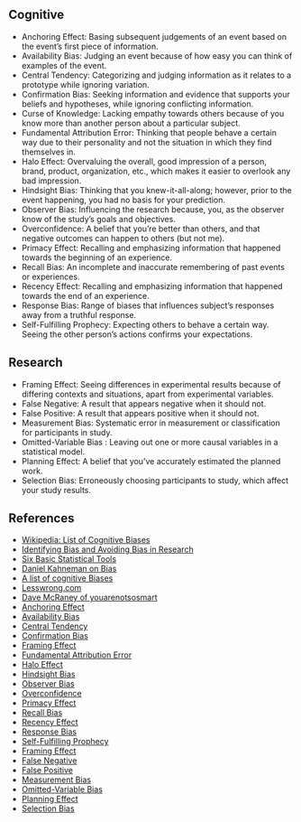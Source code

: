 ## Cognitive
- Anchoring Effect: Basing subsequent judgements of an event based on the event’s first piece of information.
- Availability Bias: Judging an event because of how easy you can think of examples of the event.
- Central Tendency: Categorizing and judging information as it relates to a prototype while ignoring variation. 
- Confirmation Bias: Seeking information and evidence that supports your beliefs and hypotheses, while ignoring conflicting information.
- Curse of Knowledge: Lacking empathy towards others because of you know more than another person about a particular subject.
- Fundamental Attribution Error: Thinking that people behave a certain way due to their personality and not the situation in which they find themselves in. 
- Halo Effect: Overvaluing the overall, good impression of a person, brand, product, organization, etc., which makes it easier to overlook any bad impression.
- Hindsight Bias: Thinking that you knew-it-all-along; however, prior to the event happening, you had no basis for your prediction.
- Observer Bias: Influencing the research because, you, as the observer know of the study’s goals and objectives.
- Overconfidence: A belief that you’re better than others, and that negative outcomes can happen to others (but not me).
- Primacy Effect: Recalling and emphasizing information that happened towards the beginning of an experience.
- Recall Bias: An incomplete and inaccurate remembering of past events or experiences. 
- Recency Effect:  Recalling and emphasizing information that happened towards the end of an experience.
- Response Bias: Range of biases that influences subject’s responses away from a truthful response.
- Self-Fulfilling Prophecy: Expecting others to behave a certain way. Seeing the other person’s actions confirms your expectations.

## Research
- Framing Effect: Seeing differences in experimental results because of differing contexts and situations, apart from experimental variables.
- False Negative: A result that appears negative when it should not. 
- False Positive: A result that appears positive when it should not.
- Measurement Bias: Systematic error in measurement or classification for participants in study.
- Omitted-Variable Bias : Leaving out one or more causal variables in a statistical model.
- Planning Effect: A belief that you’ve accurately estimated the planned work.
- Selection Bias: Erroneously choosing participants to study, which affect your study results.

## References
- [Wikipedia: List of Cognitive Biases](http://en.wikipedia.org/wiki/List_of_cognitive_biases)
- [Identifying Bias and Avoiding Bias in Research](http://www.ncbi.nlm.nih.gov/pmc/articles/PMC2917255/)
- [Six Basic Statistical Tools](http://www.fao.org/docrep/w7295e/w7295e08.htm)
- [Daniel Kahneman on Bias](http://www.socialsciencespace.com/2013/01/daniel-kahneman-on-bias/)
- [A list of cognitive Biases](http://www.businessinsider.com/cognitive-biases-2014-6#affect-heuristic-1)
- [Lesswrong.com](http://lesswrong.com/)
- [Dave McRaney of youarenotsosmart](http://youarenotsosmart.com/about/)
- [Anchoring Effect](http://psychcentral.com/blog/archives/2013/07/27/the-anchoring-effect-how-it-impacts-your-everyday-life/)
- [Availability Bias](http://www.spring.org.uk/2012/08/the-availability-bias-why-people-buy-lottery-tickets.php)
- [Central Tendency](http://cognitrn.psych.indiana.edu/rgoldsto/pdfs/caricatures.pdf)
- [Confirmation Bias](http://youarenotsosmart.com/2010/06/23/confirmation-bias/)
- [Framing Effect](http://changingminds.org/explanations/theories/framing.htm)
- [Fundamental Attribution Error](https://www.psychologytoday.com/blog/real-men-dont-write-blogs/201406/why-we-dont-give-each-other-break)
- [Halo Effect](http://www.economist.com/node/14299211)
- [Hindsight Bias](http://pps.sagepub.com/content/7/5/411.short)
- [Observer Bias](http://srmo.sagepub.com/view/the-sage-encyclopedia-of-social-science-research-methods/n651.xml)
- [Overconfidence](http://ethicsunwrapped.utexas.edu/video/overconfidence-bias)
- [Primacy Effect](http://psychology.wikia.com/wiki/Primacy_effect)
- [Recall Bias](http://www.sciencedirect.com/science/article/pii/0895435690900603)
- [Recency Effect](https://en.wikipedia.org/wiki/Serial_position_effect)
- [Response Bias](https://en.wikipedia.org/wiki/Response_bias)
- [Self-Fulfilling Prophecy](http://www.umich.edu/~psychol/380sek/Week3.html)
- [Framing Effect](http://changingminds.org/explanations/theories/framing.htm)
- [False Negative](https://en.wikipedia.org/wiki/False_positives_and_false_negatives)
- [False Positive](https://en.wikipedia.org/wiki/False_positives_and_false_negatives)
- [Measurement Bias](http://conflict.lshtm.ac.uk/page_43.htm)
- [Omitted-Variable Bias](https://en.wikipedia.org/wiki/Omitted-variable_bias)
- [Planning Effect](http://www.sciencedirect.com/science/article/pii/S0191886906002194)
- [Selection Bias](https://en.wikipedia.org/wiki/Selection_bias)